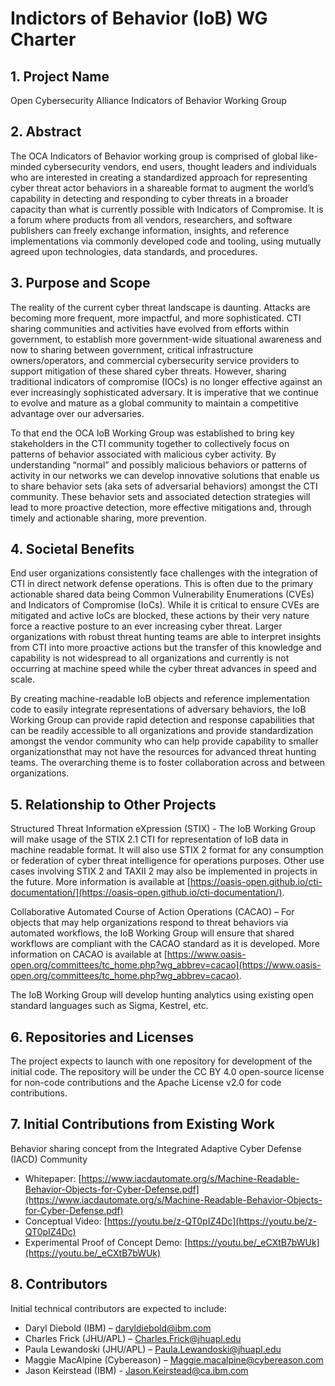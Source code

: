 # Indictors of Behavior (IoB) WG Charter

## 1. Project Name

Open Cybersecurity Alliance Indicators of Behavior Working Group

## 2. Abstract
The OCA Indicators of Behavior working group is comprised of global like-minded cybersecurity vendors, end users, thought leaders and individuals who are interested in creating a standardized approach for representing cyber threat actor behaviors in a shareable format to augment the world’s capability in detecting and responding to cyber threats in a broader capacity than what is currently possible with Indicators of Compromise. It is a forum where products from all vendors, researchers, and software publishers can freely exchange information, insights, and reference implementations via commonly developed code and tooling, using mutually agreed upon technologies, data standards, and procedures.

## 3. Purpose and Scope 
The reality of the current cyber threat landscape is daunting. Attacks are becoming more frequent, more impactful, and more sophisticated. CTI sharing communities and activities have evolved from efforts within government, to establish more government-wide situational awareness and now to sharing between government, critical infrastructure owners/operators, and commercial cybersecurity service providers to support mitigation of these shared cyber threats.  However, sharing traditional indicators of compromise (IOCs) is no longer effective against an ever increasingly sophisticated adversary.  It is imperative that we continue to evolve and mature as a global community to maintain a competitive advantage over our adversaries. 

To that end the OCA IoB Working Group was established to bring key stakeholders in the CTI community together to collectively focus on patterns of behavior associated with malicious cyber activity.  By understanding “normal” and possibly malicious behaviors or patterns of activity in our networks we can develop innovative solutions that enable us to share behavior sets (aka sets of adversarial behaviors) amongst the CTI community.   These behavior sets and associated detection strategies will lead to more proactive detection, more effective mitigations and, through timely and actionable sharing,  more prevention.

## 4. Societal Benefits 
End user organizations consistently face challenges with the integration of CTI in direct network defense operations. This is often due to the primary actionable shared data being Common Vulnerability Enumerations (CVEs) and Indicators of Compromise (IoCs). While it is critical to ensure CVEs are mitigated and active IoCs are blocked, these actions by their very nature force a reactive posture to an ever increasing cyber threat. Larger organizations with robust threat hunting teams are able to interpret insights from CTI into more proactive actions but the transfer of this knowledge and capability is not widespread to all organizations and currently is not occurring at machine speed while the cyber threat advances in speed and scale.

By creating machine-readable IoB objects and reference implementation code to easily integrate representations of adversary behaviors, the IoB Working Group can provide rapid detection and response capabilities that can be readily accessible to all organizations and provide standardization amongst the vendor community who can help provide capability to smaller organizationsthat may not have the resources for advanced threat hunting teams. The overarching theme is to foster collaboration across and between organizations. 

## 5. Relationship to Other Projects 
Structured Threat Information eXpression (STIX) - The IoB Working Group will make usage of the STIX 2.1 CTI for representation of IoB data in machine readable format. It will also use STIX 2 format for any consumption or federation of cyber threat intelligence for operations purposes. Other use cases involving STIX 2 and TAXII 2 may also be implemented in projects in the future. More information is available at [https://oasis-open.github.io/cti-documentation/](https://oasis-open.github.io/cti-documentation/).

Collaborative Automated Course of Action Operations (CACAO) – For objects that may help organizations respond to threat behaviors via automated workflows, the IoB Working Group will ensure that shared workflows are compliant with the CACAO standard as it is developed.  More information on CACAO is available at 
[https://www.oasis-open.org/committees/tc_home.php?wg_abbrev=cacao](https://www.oasis-open.org/committees/tc_home.php?wg_abbrev=cacao).

The IoB Working Group will develop hunting analytics using existing open standard languages such as Sigma, Kestrel, etc. 

## 6. Repositories and Licenses 
The project expects to launch with one repository for development of the initial code. The repository will be under the CC BY 4.0 open-source license for non-code contributions and the Apache License v2.0 for code contributions. 

## 7. Initial Contributions from Existing Work
Behavior sharing concept from the Integrated Adaptive Cyber Defense (IACD) Community 
* Whitepaper: [https://www.iacdautomate.org/s/Machine-Readable-Behavior-Objects-for-Cyber-Defense.pdf](https://www.iacdautomate.org/s/Machine-Readable-Behavior-Objects-for-Cyber-Defense.pdf)
* Conceptual Video: [https://youtu.be/z-QT0pIZ4Dc](https://youtu.be/z-QT0pIZ4Dc)
* Experimental Proof of Concept Demo: [https://youtu.be/_eCXtB7bWUk](https://youtu.be/_eCXtB7bWUk) 

## 8. Contributors
Initial technical contributors are expected to include:
* Daryl Diebold (IBM) – daryldiebold@ibm.com
* Charles Frick (JHU/APL) – Charles.Frick@jhuapl.edu
* Paula Lewandoski (JHU/APL) – Paula.Lewandoski@jhuapl.edu
* Maggie MacAlpine (Cybereason) – Maggie.macalpine@cybereason.com 
* Jason Keirstead (IBM) - Jason.Keirstead@ca.ibm.com

